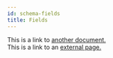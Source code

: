 ```yaml
---
id: schema-fields
title: Fields
---
```


This is a link to [another document.](schema-fields.md)  
This is a link to an [external page.](http://www.example.com)
